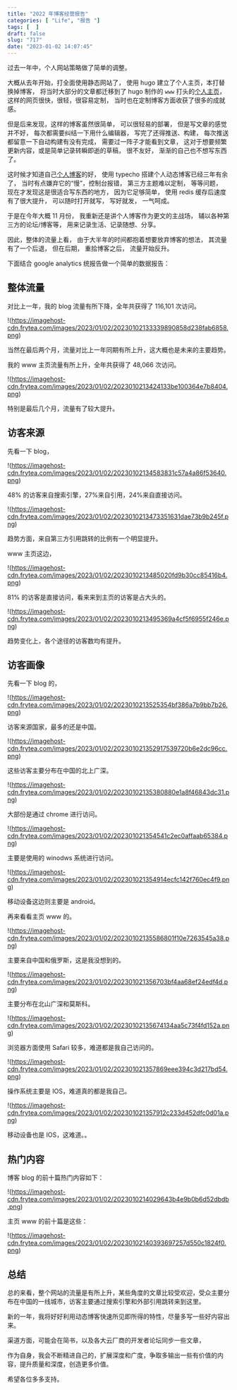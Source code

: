 ```yaml
---
title: "2022 年博客经营报告"
categories: [ "Life", "报告 "]
tags: [  ]
draft: false
slug: "717"
date: "2023-01-02 14:07:45"
---
```


过去一年中，个人网站策略做了简单的调整。

大概从去年开始，打全面使用静态网站了，
使用 hugo 建立了个人主页，本打替换掉博客，
将当时大部分的文章都迁移到了 hugo 制作的 `www` 打头的[个人主页](https://www.frytea.com)，
这样的网页很快，很轻，很容易定制，
当时也在定制博客方面收获了很多的成就感。

但是后来发现，这样的博客虽然很简单，
可以很轻易的部署，
但是写文章的感觉并不好，
每次都需要纠结一下用什么编辑器，
写完了还得推送、构建，
每次推送都留意一下自动构建有没有完成，
需要过一阵子才能看到文章，
这对于想要频繁更新内容，或是简单记录转瞬即逝的草稿，
很不友好，
渐渐的自己也不想写东西了。

这时候才知道自己[个人博客](https://blog.frytea.com)的好，
使用 typecho 搭建个人动态博客已经三年有余了，
当时有点嫌弃它的“慢”，控制台报错，
第三方主题难以定制，
等等问题，
现在才发现这是很适合写东西的地方，
因为它足够简单，
使用 redis 缓存后速度有了很大提升，
可以随时打开就写，
写好就发，
一气呵成。

于是在今年大概 11 月份，
我重新还是讲个人博客作为更文的主战场，
辅以各种第三方的论坛/博客等，
用来记录生活、记录随想、分享。

因此，整体的流量上看，
由于大半年的时间都抱着想要放弃博客的想法，
其流量有了一个后退，
但在后期，
重拾博客之后，
流量开始反升。

下面结合 google analytics 统报告做一个简单的数据报告：


## 整体流量

对比上一年，我的 blog 流量有所下降，全年共获得了 116,101 次访问。

!(https://imagehost-cdn.frytea.com/images/2023/01/02/20230102133339890858d238fab6858.png)

当然在最后两个月，流量对比上一年同期有所上升，这大概也是未来的主要趋势。

我的 www 主页流量有所上升，全年共获得了 48,066 次访问。

!(https://imagehost-cdn.frytea.com/images/2023/01/02/2023010213424133be100364e7b8404.png)

特别是最后几个月，流量有了较大提升。

## 访客来源

先看一下 blog，

!(https://imagehost-cdn.frytea.com/images/2023/01/02/20230102134583831c57a4a86f53640.png)

48% 的访客来自搜索引擎，27%来自引用，24%来自直接访问。

!(https://imagehost-cdn.frytea.com/images/2023/01/02/2023010213473351631dae73b9b245f.png)

趋势方面，来自第三方引用跳转的比例有一个明显提升。

www 主页这边，

!(https://imagehost-cdn.frytea.com/images/2023/01/02/2023010213485020fd9b30cc85416b4.png)

81% 的访客是直接访问，看来来到主页的访客是占大头的。

!(https://imagehost-cdn.frytea.com/images/2023/01/02/2023010213495369a4cf5f6955f246e.png)

趋势变化上，各个途径的访客数均有提升。

## 访客画像

先看一下 blog 的，

!(https://imagehost-cdn.frytea.com/images/2023/01/02/2023010213525354bf386a7b9bb7b26.png)

访客来源国家，最多的还是中国。

!(https://imagehost-cdn.frytea.com/images/2023/01/02/202301021352917539720b6e2dc96cc.png)

这些访客主要分布在中国的北上广深。

!(https://imagehost-cdn.frytea.com/images/2023/01/02/20230102135380880e1a8f46843dc31.png)

大部份是通过 chrome 进行访问。

!(https://imagehost-cdn.frytea.com/images/2023/01/02/202301021354541c2ec0affaab65384.png)

主要是使用的 winodws 系统进行访问。

!(https://imagehost-cdn.frytea.com/images/2023/01/02/202301021354914ecfc142f760ec4f9.png)

移动设备这边则主要是 android。

再来看看主页 www 的。

!(https://imagehost-cdn.frytea.com/images/2023/01/02/20230102135586801f10e7263545a38.png)

主要来自中国和俄罗斯，这是我没想到的。

!(https://imagehost-cdn.frytea.com/images/2023/01/02/202301021356703bf4aa68ef24edf4d.png)

主要分布在北山广深和莫斯科。

!(https://imagehost-cdn.frytea.com/images/2023/01/02/20230102135674134aa5c73f4fd152a.png)

浏览器方面使用 Safari 较多，难道都是我自己访问的。

!(https://imagehost-cdn.frytea.com/images/2023/01/02/202301021357869eee394c3d217bd54.png)

操作系统主要是 IOS，难道真的都是我自己。

!(https://imagehost-cdn.frytea.com/images/2023/01/02/202301021357912c233d452dfc0d01a.png)

移动设备也是 IOS，这难道。。

## 热门内容

博客 blog 的前十篇热门内容如下：

!(https://imagehost-cdn.frytea.com/images/2023/01/02/2023010214029643b4e9b0b6d52dbdb.png)

主页 www 的前十篇是这些：

!(https://imagehost-cdn.frytea.com/images/2023/01/02/20230102140393697257d550c1824f0.png)

## 总结

总的来看，整个网站的流量是有所上升，某些角度的文章比较受欢迎，受众主要分布在中国的一线城市，访客主要通过搜索引擎和外部引用跳转来到这里。

新的一年，我将好好利用动态博客快速所见即所得的特性，尽量多写一些好内容出来。

渠道方面，可能会在简书，以及各大云厂商的开发者论坛同步一些文章，

作为自身，我会不断精进自己的，扩展深度和广度，争取多输出一些有价值的内容，提升质量和深度，创造更多价值。

希望各位多多支持。